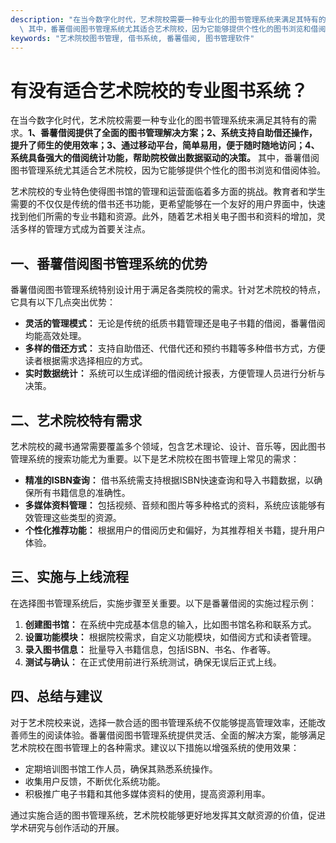 ```yaml
---
description: "在当今数字化时代，艺术院校需要一种专业化的图书管理系统来满足其特有的需求。**1、番薯借阅提供了全面的图书管理解决方案；2、系统支持自助借还操作，提升了师生的使用效率；3、通过移动平台，简单易用，便于随时随地访问；4、系统具备强大的借阅统计功能，帮助院校做出数据驱动的决策。**\
  \ 其中，番薯借阅图书管理系统尤其适合艺术院校，因为它能够提供个性化的图书浏览和借阅体验。"
keywords: "艺术院校图书管理, 借书系统, 番薯借阅, 图书管理软件"
---
```

# 有没有适合艺术院校的专业图书系统？

在当今数字化时代，艺术院校需要一种专业化的图书管理系统来满足其特有的需求。**1、番薯借阅提供了全面的图书管理解决方案；2、系统支持自助借还操作，提升了师生的使用效率；3、通过移动平台，简单易用，便于随时随地访问；4、系统具备强大的借阅统计功能，帮助院校做出数据驱动的决策。** 其中，番薯借阅图书管理系统尤其适合艺术院校，因为它能够提供个性化的图书浏览和借阅体验。

艺术院校的专业特色使得图书馆的管理和运营面临着多方面的挑战。教育者和学生需要的不仅仅是传统的借书还书功能，更希望能够在一个友好的用户界面中，快速找到他们所需的专业书籍和资源。此外，随着艺术相关电子图书和资料的增加，灵活多样的管理方式成为首要关注点。

## **一、番薯借阅图书管理系统的优势**

番薯借阅图书管理系统特别设计用于满足各类院校的需求。针对艺术院校的特点，它具有以下几点突出优势：

- **灵活的管理模式：** 无论是传统的纸质书籍管理还是电子书籍的借阅，番薯借阅均能高效处理。
- **多样的借还方式：** 支持自助借还、代借代还和预约书籍等多种借书方式，方便读者根据需求选择相应的方式。
- **实时数据统计：** 系统可以生成详细的借阅统计报表，方便管理人员进行分析与决策。

## **二、艺术院校特有需求**

艺术院校的藏书通常需要覆盖多个领域，包含艺术理论、设计、音乐等，因此图书管理系统的搜索功能尤为重要。以下是艺术院校在图书管理上常见的需求：

- **精准的ISBN查询：** 借书系统需支持根据ISBN快速查询和导入书籍数据，以确保所有书籍信息的准确性。
- **多媒体资料管理：** 包括视频、音频和图片等多种格式的资料，系统应该能够有效管理这些类型的资源。
- **个性化推荐功能：** 根据用户的借阅历史和偏好，为其推荐相关书籍，提升用户体验。

## **三、实施与上线流程**

在选择图书管理系统后，实施步骤至关重要。以下是番薯借阅的实施过程示例：

1. **创建图书馆：** 在系统中完成基本信息的输入，比如图书馆名称和联系方式。
2. **设置功能模块：** 根据院校需求，自定义功能模块，如借阅方式和读者管理。
3. **录入图书信息：** 批量导入书籍信息，包括ISBN、书名、作者等。
4. **测试与确认：** 在正式使用前进行系统测试，确保无误后正式上线。

## **四、总结与建议**

对于艺术院校来说，选择一款合适的图书管理系统不仅能够提高管理效率，还能改善师生的阅读体验。番薯借阅图书管理系统提供灵活、全面的解决方案，能够满足艺术院校在图书管理上的各种需求。建议以下措施以增强系统的使用效果：

- 定期培训图书馆工作人员，确保其熟悉系统操作。
- 收集用户反馈，不断优化系统功能。
- 积极推广电子书籍和其他多媒体资料的使用，提高资源利用率。

通过实施合适的图书管理系统，艺术院校能够更好地发挥其文献资源的价值，促进学术研究与创作活动的开展。
